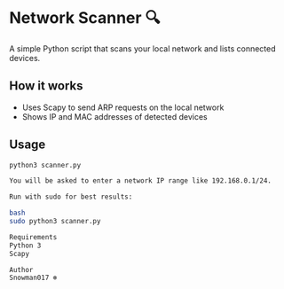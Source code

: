 # Network Scanner 🔍

A simple Python script that scans your local network and lists connected devices.

## How it works

- Uses Scapy to send ARP requests on the local network
- Shows IP and MAC addresses of detected devices

## Usage

```bash
python3 scanner.py

You will be asked to enter a network IP range like 192.168.0.1/24.

Run with sudo for best results:

bash
sudo python3 scanner.py

Requirements
Python 3
Scapy

Author
Snowman017 ❄️
